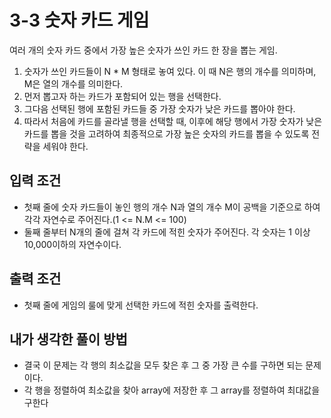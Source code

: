 # 3-3 숫자 카드 게임
여러 개의 숫자 카드 중에서 가장 높은 숫자가 쓰인 카드 한 장을 뽑는 게임.
1. 숫자가 쓰인 카드들이 N * M 형태로 놓여 있다. 이 때 N은 행의 개수를 의미하며, M은 열의 개수를 의미한다.
2. 먼저 뽑고자 하는 카드가 포함되어 있는 행을 선택한다.
3. 그다음 선택된 행에 포함된 카드들 중 가장 숫자가 낮은 카드를 뽑아야 한다.
4. 따라서 처음에 카드를 골라낼 행을 선택할 때, 이후에 해당 행에서 가장 숫자가 낮은 카드를 뽑을 것을 고려하여 최종적으로 가장 높은 숫자의 카드를 뽑을 수 있도록 전략을 세워야 한다.

## 입력 조건
- 첫째 줄에 숫자 카드들이 놓인 행의 개수 N과 열의 개수 M이 공백을 기준으로 하여 각각 자연수로 주어진다.(1 <= N.M <= 100)
- 둘째 줄부터 N개의 줄에 걸쳐 각 카드에 적힌 숫자가 주어진다. 각 숫자는 1 이상 10,000이하의 자연수이다.
## 출력 조건
- 첫째 줄에 게임의 룰에 맞게 선택한 카드에 적힌 숫자를 출력한다.

## 내가 생각한 풀이 방법
- 결국 이 문제는 각 행의 최소값을 모두 찾은 후 그 중 가장 큰 수를 구하면 되는 문제이다.
- 각 행을 정렬하여 최소값을 찾아 array에 저장한 후 그 array를 정렬하여 최대값을 구한다